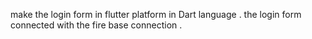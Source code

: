 make the login form in flutter platform in Dart language . the login form connected with the fire base connection . 
